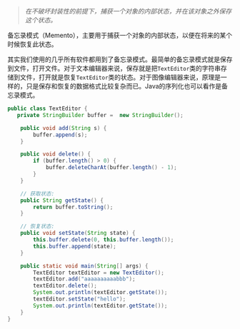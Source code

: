>  *在不破坏封装性的前提下，捕获一个对象的内部状态，并在该对象之外保存这个状态。* 

 备忘录模式（Memento），主要用于捕获一个对象的内部状态，以便在将来的某个时候恢复此状态。 

 其实我们使用的几乎所有软件都用到了备忘录模式。最简单的备忘录模式就是保存到文件，打开文件。对于文本编辑器来说，保存就是把`TextEditor`类的字符串存储到文件，打开就是恢复`TextEditor`类的状态。对于图像编辑器来说，原理是一样的，只是保存和恢复的数据格式比较复杂而已。Java的序列化也可以看作是备忘录模式。 

```java
public class TextEditor {
   private StringBuilder buffer =  new StringBuilder();

    public void add(String s) {
        buffer.append(s);
    }

    public void delete() {
        if (buffer.length() > 0) {
            buffer.deleteCharAt(buffer.length() - 1);
        }
    }

    // 获取状态:
    public String getState() {
        return buffer.toString();
    }

    // 恢复状态:
    public void setState(String state) {
        this.buffer.delete(0, this.buffer.length());
        this.buffer.append(state);
    }

    public static void main(String[] args) {
        TextEditor textEditor = new TextEditor();
        textEditor.add("aaaaaaaaaabbb");
        textEditor.delete();
        System.out.println(textEditor.getState());
        textEditor.setState("hello");
        System.out.println(textEditor.getState());
    }
}
```

